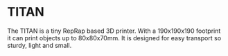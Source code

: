 TITAN
=====

The TITAN is a tiny RepRap based 3D printer. With a 190x190x190 footprint it can print objects up to 80x80x70mm. It is designed for easy transport so sturdy, light and small.